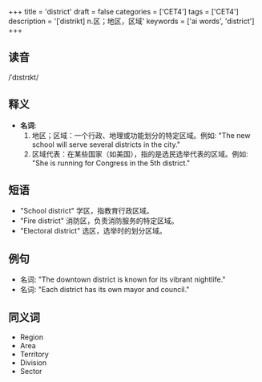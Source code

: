 +++
title = 'district'
draft = false
categories = ['CET4']
tags = ['CET4']
description = '[ˈdistrikt] n.区；地区，区域'
keywords = ['ai words', 'district']
+++

## 读音
/ˈdɪstrɪkt/

## 释义
- **名词**: 
    1. 地区；区域：一个行政、地理或功能划分的特定区域。例如: "The new school will serve several districts in the city."
    2. 区域代表：在某些国家（如美国），指的是选民选举代表的区域。例如: "She is running for Congress in the 5th district."

## 短语
- "School district" 学区，指教育行政区域。
- "Fire district" 消防区，负责消防服务的特定区域。
- "Electoral district" 选区，选举时的划分区域。

## 例句
- 名词: "The downtown district is known for its vibrant nightlife."
- 名词: "Each district has its own mayor and council."

## 同义词
- Region
- Area
- Territory
- Division
- Sector
